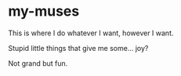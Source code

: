 # my-muses

This is where I do whatever I want, however I want.

Stupid little things that give me some... joy?

Not grand but fun.

